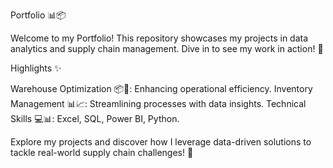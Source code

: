 
Portfolio 📊📦



Welcome to my Portfolio! This repository showcases my projects in data analytics and supply chain management. Dive in to see my work in action! 🚀

Highlights ✨

Warehouse Optimization 📦🔧: Enhancing operational efficiency.
Inventory Management 📊📈: Streamlining processes with data insights.
Technical Skills 💻📊: Excel, SQL, Power BI, Python.



Explore my projects and discover how I leverage data-driven solutions to tackle real-world supply chain challenges! 🌟
